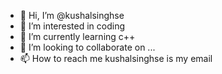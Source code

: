 - 👋 Hi, I’m @kushalsinghse
- 👀 I’m interested in coding
- 🌱 I’m currently learning c++
- 💞️ I’m looking to collaborate on ...
- 📫 How to reach me kushalsinghse is my email

<!---
kushalsinghse/kushalsinghse is a ✨ special ✨ repository because its `README.md` (this file) appears on your GitHub profile.
You can click the Preview link to take a look at your changes.
--->
